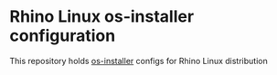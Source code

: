 # Rhino Linux os-installer configuration
This repository holds [os-installer](https://gitlab.gnome.org/p3732/os-installer) configs for Rhino Linux distribution